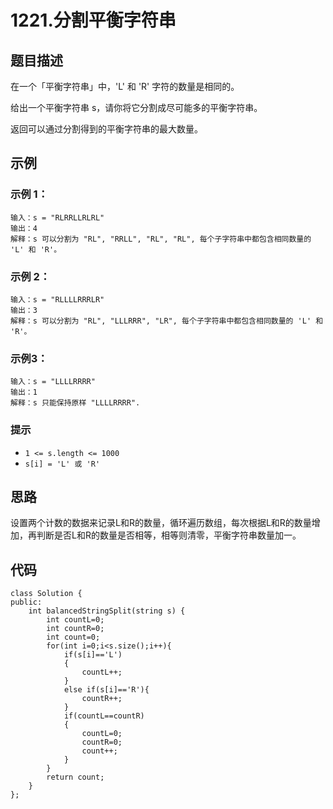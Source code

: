 # 1221.分割平衡字符串

## 题目描述

在一个「平衡字符串」中，'L' 和 'R' 字符的数量是相同的。

给出一个平衡字符串 s，请你将它分割成尽可能多的平衡字符串。

返回可以通过分割得到的平衡字符串的最大数量。

## 示例

### 示例 1：

```
输入：s = "RLRRLLRLRL"
输出：4
解释：s 可以分割为 "RL", "RRLL", "RL", "RL", 每个子字符串中都包含相同数量的 'L' 和 'R'。
```

### 示例 2：

```
输入：s = "RLLLLRRRLR"
输出：3
解释：s 可以分割为 "RL", "LLLRRR", "LR", 每个子字符串中都包含相同数量的 'L' 和 'R'。
```

### 示例3：

```
输入：s = "LLLLRRRR"
输出：1
解释：s 只能保持原样 "LLLLRRRR".
```

### 提示

- `1 <= s.length <= 1000`
- `s[i] = 'L' 或 'R'`

## 思路

设置两个计数的数据来记录L和R的数量，循环遍历数组，每次根据L和R的数量增加，再判断是否L和R的数量是否相等，相等则清零，平衡字符串数量加一。

## 代码

```
class Solution {
public:
    int balancedStringSplit(string s) {
        int countL=0;
        int countR=0;
        int count=0;
        for(int i=0;i<s.size();i++){
            if(s[i]=='L')
            {
                countL++;
            }
            else if(s[i]=='R'){
                countR++;
            }
            if(countL==countR)
            {
                countL=0;
                countR=0;
                count++;
            }
        }
        return count;
    }
};
```

